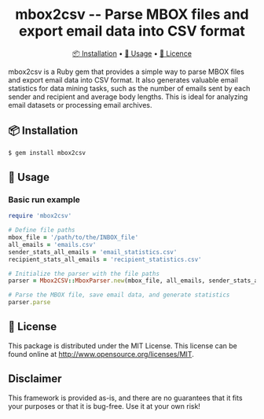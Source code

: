 <h1 align="center">
    mbox2csv -- Parse MBOX files and export email data into CSV format
</h1>

<p align="center">
    <a href="#-installation">📦 Installation</a> •
    <a href="#-usage">🚀 Usage</a> •
    <a href="#-licence">🔑 Licence</a>
</p>

mbox2csv is a Ruby gem that provides a simple way to parse MBOX files and export email data into CSV format. It also generates valuable email statistics for data mining tasks, such as the number of emails sent by each sender and recipient and average body lengths. This is ideal for analyzing email datasets or processing email archives.

## 📦 Installation

```sh
$ gem install mbox2csv
```

## 🚀 Usage

### Basic run example

```ruby
require 'mbox2csv'

# Define file paths
mbox_file = '/path/to/the/INBOX_file'
all_emails = 'emails.csv'
sender_stats_all_emails = 'email_statistics.csv'
recipient_stats_all_emails = 'recipient_statistics.csv'

# Initialize the parser with the file paths
parser = Mbox2CSV::MboxParser.new(mbox_file, all_emails, sender_stats_all_emails, recipient_stats_all_emails)

# Parse the MBOX file, save email data, and generate statistics
parser.parse
```

## 🔑 License

This package is distributed under the MIT License. This license can be found online at <http://www.opensource.org/licenses/MIT>.

## Disclaimer

This framework is provided as-is, and there are no guarantees that it fits your purposes or that it is bug-free. Use it at your own risk!
